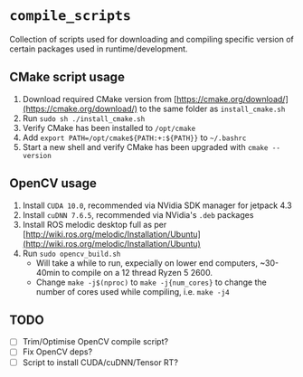 # `compile_scripts`
Collection of scripts used for downloading and compiling specific version of certain packages used in runtime/development.

## CMake script usage
1. Download required CMake version from [https://cmake.org/download/](https://cmake.org/download/) to the same folder as `install_cmake.sh`
2. Run `sudo sh ./install_cmake.sh`
3. Verify CMake has been installed to `/opt/cmake`
4. Add `export PATH=/opt/cmake${PATH:+:${PATH}}` to `~/.bashrc`
5. Start a new shell and verify CMake has been upgraded with `cmake --version`

## OpenCV usage
1. Install `CUDA 10.0`, recommended via NVidia SDK manager for jetpack 4.3
2. Install `cuDNN 7.6.5`, recommended via NVidia's `.deb` packages
3. Install ROS melodic desktop full as per [http://wiki.ros.org/melodic/Installation/Ubuntu](http://wiki.ros.org/melodic/Installation/Ubuntu)
4. Run `sudo opencv_build.sh`
   - Will take a while to run, expecially on lower end computers, ~30-40min to compile on a 12 thread Ryzen 5 2600.
   - Change `make -j$(nproc)` to `make -j{num_cores}` to change the number of cores used while compiling, i.e. `make -j4`


## TODO
- [ ] Trim/Optimise OpenCV compile script?
- [ ] Fix OpenCV deps?
- [ ] Script to install CUDA/cuDNN/Tensor RT?